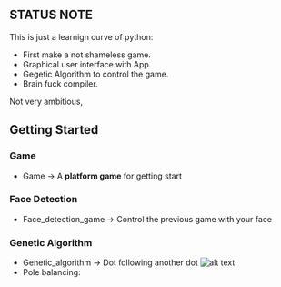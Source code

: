 ## STATUS NOTE ##

This is just a learnign curve of python:

 - First make a not shameless game.
 - Graphical user interface with App.
 - Gegetic Algorithm to control the game.
 - Brain fuck compiler.

Not very ambitious, 

## Getting Started ##
### Game
- Game -> A **platform game** for getting start

### Face Detection
- Face_detection_game -> Control the previous game with your face
### Genetic Algorithm
- Genetic_algorithm -> Dot following another dot
![alt text](https://github.com/RarceD/procrasting_py/genetic_algorithm/dot_follower/dot_game_genetic.PNG "YAS")
- Pole balancing:

